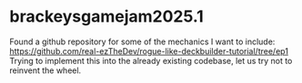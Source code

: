 # brackeysgamejam2025.1

Found a github repository for some of the mechanics I want to include: https://github.com/real-ezTheDev/rogue-like-deckbuilder-tutorial/tree/ep1
Trying to implement this into the already existing codebase, let us try not to reinvent the wheel.

